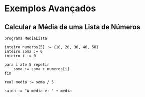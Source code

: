 # Exemplos Avançados

## Calcular a Média de uma Lista de Números
```plaintext
programa MediaLista

inteiro numeros[5] := {10, 20, 30, 40, 50}
inteiro soma := 0
inteiro i := 0

para i ate 5 repetir
    soma := soma + numeros[i]
fim

real media := soma / 5

saida := "A média é: " + media
````